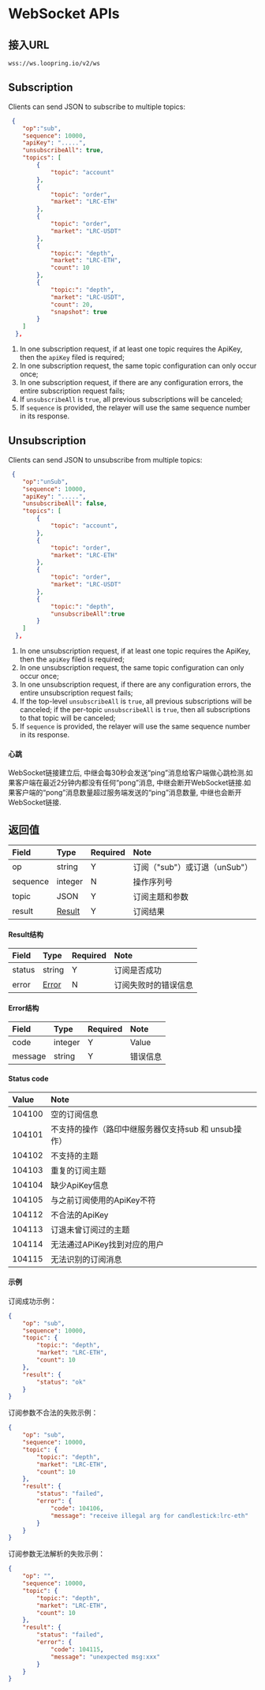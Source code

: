 # WebSocket APIs

## 接入URL

```
wss://ws.loopring.io/v2/ws
```

## Subscription
Clients can send JSON to subscribe to multiple topics:

```JSON
 {
    "op":"sub",
    "sequence": 10000,
    "apiKey": ".....",
    "unsubscribeAll": true,
    "topics": [
        {
            "topic": "account"
        },
        {
            "topic": "order",
            "market": "LRC-ETH"
        },
        {
            "topic": "order",
            "market": "LRC-USDT"
        },
        {
            "topic:": "depth",
            "market": "LRC-ETH",
            "count": 10
        },
        {
            "topic:": "depth",
            "market": "LRC-USDT",
            "count": 20,
            "snapshot": true
        }
    ]
  },
```


1. In one subscription request, if at least one topic requires the ApiKey, then the `apiKey` filed is required;
1. In one subscription request, the same topic configuration can only occur once;
1. In one subscription request, if there are any configuration errors, the entire subscription request fails;
1. If `unsubscribeAll` is `true`, all previous subscriptions will be canceled;
1. If `sequence` is provided, the relayer will use the same sequence number in its response.



## Unsubscription
Clients can send JSON to unsubscribe from multiple topics:

```JSON
 {
    "op":"unSub",
    "sequence": 10000,
    "apiKey": ".....",
    "unsubscribeAll": false,
    "topics": [
        {
            "topic": "account",
        },
        {
            "topic": "order",
            "market": "LRC-ETH"
        },
        {
            "topic": "order",
            "market": "LRC-USDT"
        },
        {
            "topic:": "depth",
            "unsubscribeAll":true
        }
    ]
  },
```


1. In one unsubscription request, if at least one topic requires the ApiKey, then the `apiKey` filed is required;
1. In one unsubscription request, the same topic configuration can only occur once;
1. In one unsubscription request, if there are any configuration errors, the entire unsubscription request fails;
1. If the top-level `unsubscribeAll` is `true`, all previous subscriptions will be canceled; if the per-topic `unsubscribeAll` is `true`, then all subscriptions to that topic will be canceled;
1. If `sequence` is provided, the relayer will use the same sequence number in its response.

#### 心跳

WebSocket链接建立后, 中继会每30秒会发送“ping”消息给客户端做心跳检测.如果客户端在最近2分钟内都没有任何“pong”消息, 中继会断开WebSocket链接.如果客户端的“pong”消息数量超过服务端发送的“ping”消息数量, 中继也会断开WebSocket链接.


## 返回值

|  Field  |     Type     | Required |               Note               |      
| :---- | :---------- | :------ | :------------------------------ |
|   op   |    string    |    Y    |         订阅（"sub"）或订退（unSub"）         |    
|   sequence   |    integer    |    N    |        操作序列号        |   
| topic |   JSON  |    Y    |             订阅主题和参数            | 
| result |    [Result](#result)   |    Y    |             订阅结果             |            


####  <span id="result">Result结构</span>

|  Field  |      Type       | Required |         Note         | 
| :---- | :------------- | :------ | :------------------ |
| status |     string      |    Y    |     订阅是否成功     | 
| error  | [Error](#error) |    N    | 订阅失败时的错误信息 | 

####   <span id="error">Error结构</span>

|  Field   |  Type   | Required |   Note   |     
| :----- | :----- | :------ | :------ | 
|  code   | integer |    Y    |  Value  |  
| message | string  |    Y    | 错误信息 | 

#### Status code

| **Value** |                         Note                        |
| :-------- | :-------------------------------------------------- |
|   104100   |                     空的订阅信息                     |
|   104101   | 不支持的操作（路印中继服务器仅支持sub 和 unsub操作） |
|   104102   |                     不支持的主题                     |
|   104103   |                    重复的订阅主题                    |
|   104104   |                    缺少ApiKey信息                    |
|   104105   |              与之前订阅使用的ApiKey不符              |
|   104112   |                    不合法的ApiKey                    |
|   104113   |               订退未曾订阅过的主题               |
|   104114   |             无法通过APiKey找到对应的用户             |
|   104115   |                  无法识别的订阅消息                  |

#### 示例

订阅成功示例：

```json
{
    "op": "sub",
    "sequence": 10000,
    "topic": {
        "topic:": "depth",
        "market": "LRC-ETH",
        "count": 10
    },
    "result": {
        "status": "ok"
    }
}
```

订阅参数不合法的失败示例：

```json
{
    "op": "sub",
    "sequence": 10000,
    "topic": {
        "topic:": "depth",
        "market": "LRC-ETH",
        "count": 10
    },
    "result": {
        "status": "failed",
        "error": {
            "code": 104106,
            "message": "receive illegal arg for candlestick:lrc-eth"
        }
    }
}
```

订阅参数无法解析的失败示例：

```json
{
    "op": "",
    "sequence": 10000,
    "topic": {
        "topic:": "depth",
        "market": "LRC-ETH",
        "count": 10
    },
    "result": {
        "status": "failed",
        "error": {
            "code": 104115,
            "message": "unexpected msg:xxx"
        }
    }
}
```
